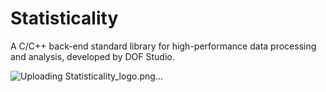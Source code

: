 # Statisticality
​A C/C++ back-end standard library for high-performance data processing and analysis, developed by DOF Studio.

![Uploading Statisticality_logo.png…]()
